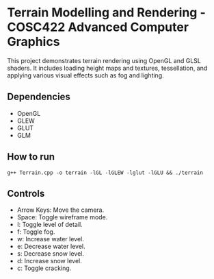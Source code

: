 # Terrain Modelling and Rendering - COSC422 Advanced Computer Graphics

This project demonstrates terrain rendering using OpenGL and GLSL shaders. It includes loading height maps and textures, tessellation, and applying various visual effects such as fog and lighting.

## Dependencies

- OpenGL
- GLEW
- GLUT
- GLM

## How to run
`g++ Terrain.cpp -o terrain -lGL -lGLEW -lglut -lGLU && ./terrain `

## Controls
- Arrow Keys: Move the camera.
- Space: Toggle wireframe mode.
- l: Toggle level of detail.
- f: Toggle fog.
- w: Increase water level.
- e: Decrease water level.
- s: Decrease snow level.
- d: Increase snow level.
- c: Toggle cracking.
